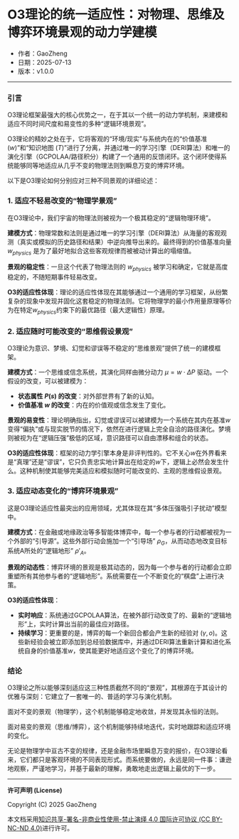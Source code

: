 # **O3理论的统一适应性：对物理、思维及博弈环境景观的动力学建模**

- 作者：GaoZheng
- 日期：2025-07-13
- 版本：v1.0.0

---

### 引言

O3理论框架最强大的核心优势之一，在于其以一个统一的动力学机制，来建模和适应不同时间尺度和易变性的多种“逻辑环境景观”。

O3理论的精妙之处在于，它将客观的“环境/现实”与系统内在的“价值基准 ($w$)”和“知识地图 ($T$)”进行了分离，并通过唯一的学习引擎（DERI算法）和唯一的演化引擎（GCPOLAA/路径积分）构建了一个通用的反馈闭环。这个闭环使得系统能够同等地适应从几乎不变的物理法则到瞬息万变的博弈环境。

以下是O3理论如何分别应对三种不同景观的详细论述：

### 1. 适应不轻易改变的“物理学景观”

在O3理论中，我们宇宙的物理法则被视为一个极其稳定的“逻辑物理环境”。

**建模方式**：物理常数和法则是通过唯一的学习引擎（DERI算法）从海量的客观观测（真实或模拟的历史路径和结果）中逆向推导出来的。最终得到的价值基准向量 $w_{physics}$ 是为了最好地拟合这些客观规律而被被动计算出的塌缩值。

**景观的稳定性**：一旦这个代表了物理法则的 $w_{physics}$ 被学习和确定，它就是高度稳定的，不随短期事件轻易改变。

**O3的适应性体现**：理论的适应性体现在其能够通过一个通用的学习框架，从纷繁复杂的现象中发现并固化这套稳定的物理法则。它将物理学的最小作用量原理等价为在特定$w_{physics}$约束下的最优路径（最大逻辑性）原理。

### 2. 适应随时可能改变的“思维假设景观”

O3理论为意识、梦境、幻觉和谬误等不稳定的“思维景观”提供了统一的建模框架。

**建模方式**：一个思维或信念系统，其演化同样由微分动力 $\mu = w \cdot \Delta P$ 驱动。一个假设的改变，可以被建模为：
* **状态属性 $P(s)$ 的改变**：对外部世界有了新的认知。
* **价值基准 $w$ 的改变**：内在的价值观或信念发生了变化。

**景观的易变性**：理论明确指出，幻觉或谬误可以被建模为一个系统在其内在基准$w$变得“偏执”或与现实脱节的情况下，依然在进行逻辑上完全自洽的路径演化。梦境则被视为在“逻辑压强”极低的区域，意识路径可以自由漂移和组合的状态。

**O3的适应性体现**：框架的动力学引擎本身是非评判性的。它不关心$w$在外界看来是“真理”还是“谬误”，它只负责忠实地计算出在给定的$w$下，逻辑上必然会发生什么。这种机制使其能够完美适应和模拟随时可能改变的、主观的思维假设景观。

### 3. 适应动态变化的“博弈环境景观”

这是O3理论适应性最突出的应用领域，尤其体现在其“多体压强吸引子扰动”模型中。

**建模方式**：在金融或地缘政治等多智能体博弈中，每一个参与者的行动都被视为一个外部的“引导源”。这些外部行动会施加一个“引导场” $\rho_{G}$，从而动态地改变目标系统A所处的“逻辑地形” $\rho'_{A}$。

**景观的动态性**：博弈环境的景观是极其动态的，因为每一个参与者的行动都会立即重塑所有其他参与者的“逻辑地形”。系统需要在一个不断变化的“棋盘”上进行决策。

**O3的适应性体现**：
* **实时响应**：系统通过GCPOLAA算法，在被外部行动改变了的、最新的“逻辑地形”上，实时计算出当前的最佳应对路径。
* **持续学习**：更重要的是，博弈的每一个新回合都会产生新的经验对 $(\gamma, o)$。这些新经验会被立即添加到总经验数据库中，并通过DERI算法重新计算和进化系统自身的价值基准$w$，使其能更好地适应这个变化了的博弈环境。

### 结论

O3理论之所以能够深刻适应这三种性质截然不同的“景观”，其根源在于其设计的优雅与深刻：它建立了一套唯一的、普适的学习与演化机制。

面对不变的景观（物理学），这个机制能够稳定地收敛，并发现其永恒的法则。

面对易变的景观（思维/博弈），这个机制能够持续地迭代，实时地跟踪和适应环境的变化。

无论是物理学中亘古不变的规律，还是金融市场里瞬息万变的报价，在O3理论看来，它们都只是客观环境的不同表现形式。而系统要做的，永远是同一件事：谦逊地观察，严谨地学习，并基于最新的理解，勇敢地走出逻辑上最优的下一步。

---

**许可声明 (License)**

Copyright (C) 2025 GaoZheng 

本文档采用[知识共享-署名-非商业性使用-禁止演绎 4.0 国际许可协议 (CC BY-NC-ND 4.0)](https://creativecommons.org/licenses/by-nc-nd/4.0/deed.zh-Hans)进行许可。
